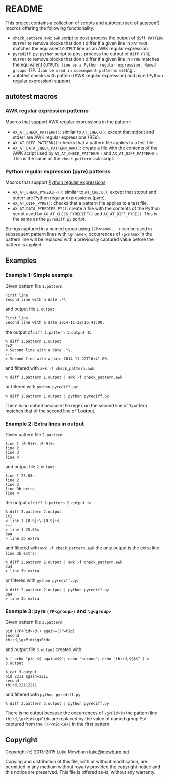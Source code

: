 README
======

This project contains a collection of scripts and autotest
(part of [autoconf](https://www.gnu.org/software/autoconf/))
macros offering the following functionality:

  * `check_pattern.awk`: `awk` script to post-process the output of `diff PATTERN OUTPUT` to remove blocks that don't differ if a given line in `PATTERN` matches the equivalent `OUTPUT` line as an AWK regular expression.
  * `pyrediff.py`: `python` script to post-process the output of `diff PYRE OUTPUT` to remove blocks that don't differ if a given line in `PYRE` matches the equivalent `OUTPUTs line as a Python regular expression. Named groups `(?P<name>...)` can be used in subsequent patterns with `\g<name>`.
  * autotest checks with pattern (AWK regular expression) and pyre (Python regular expression) support.


autotest macros
---------------

### AWK regular expression patterns

Macros that support AWK regular expressions in the pattern:

  * `AX_AT_CHECK_PATTERN()`: similar to `AT_CHECK()`, except that stdout and stderr are AWK regular expressions (REs).
  * `AX_AT_DIFF_PATTERN()`: checks that a pattern file applies to a test file.
  * `AX_AT_DATA_CHECK_PATTERN_AWK()`: create a file with the contents of the AWK script used by `AX_AT_CHECK_PATTERN()` and `AX_AT_DIFF_PATTERN()`. This is the same as the `check_pattern.awk` script.

### Python regular expression (pyre) patterns

Macros that support [Python regular expressions](https://docs.python.org/2/library/re.html):

  * `AX_AT_CHECK_PYREDIFF()`: similar to `AT_CHECK()`, except that stdout and stderr are Python regular expressions (pyre).
  * `AX_AT_DIFF_PYRE()`: checks that a pattern file applies to a test file.
  * `AX_AT_DATA_PYREDIFF_PY()`: create a file with the contents of the Python script used by `AX_AT_CHECK_PYREDIFF()` and `AX_AT_DIFF_PYRE()`. This is the same as the `pyrediff.py` script.

Strings captured in a named group using `(?P<name>...)` can be used in subsequent pattern lines with `\g<name>`; occurrences of `\g<name>` in the pattern line will be replaced with a previously captured value before the pattern is applied.

Examples
--------

### Example 1: Simple example

Given pattern file `1.pattern`:

```
First line
Second line with a date .*\.
```

and output file `1.output`:

```
First line
Second line with a date 2014-11-22T16:41:00.
```

the output of `diff 1.pattern 1.output` is:

```
% diff 1.pattern 1.output
2c2
< Second line with a date .*\.
---
> Second line with a date 2014-11-22T16:41:00.
```

and filtered with `awk -f check_pattern.awk`:

```
% diff 1.pattern 1.output | awk -f check_pattern.awk
```

or filtered with `python pyrediff.py`:

```
% diff 1.pattern 1.output | python pyrediff.py
```

There is no output because the regex on the second line of 1.pattern
matches that of the second line of 1.output.

### Example 2: Extra lines in output

Given pattern file `2.pattern`:

```
line 1 [0-9]+\.[0-9]+s
line 2
line 3
line 4
```

and output file `2.output`:

```
line 1 25.63s
line 2
line 3
line 3b extra
line 4
```

the output of `diff 2.pattern 2.output` is:

```
% diff 2.pattern 2.output
1c1
< line 1 [0-9]+\.[0-9]+s
---
> line 1 25.63s
3a4
> line 3b extra
```

and filtered with `awk -f check_pattern.awk` the only output is the extra line `line 3b extra`:

```
% diff 2.pattern 2.output | awk -f check_pattern.awk
3a4
> line 3b extra
```

or filtered with `python pyrediff.py`:

```
% diff 2.pattern 2.output | python pyrediff.py
3a4
> line 3b extra
```

### Example 3: pyre `(?P<group>)` and `\g<group>`

Given pattern file `3.pattern`:

```
pid (?P<Pid>\d+) again=(?P=Pid)
second
third,\g<Pid>\g<Pid>
```

and output file `3.output` created with:

```
% ( echo "pid $$ again=$$"; echo "second"; echo "third,$$$$" ) > 3.output

% cat 3.output
pid 2211 again=2211
second
third,22112211
```

and filtered with `python pyrediff.py`:

```
% diff 3.pattern 3.output | python pyrediff.py
```

There is no output because the occurrences of `\g<Pid>` in the pattern line `third,\g<Pid>\g<Pid>` are replaced by the value of named group `Pid` captured from the `(?P<Pid>\d+)` in the first pattern.

Copyright
---------

Copyright (c) 2013-2015 Luke Mewburn <luke@mewburn.net>

Copying and distribution of this file, with or without modification,
are permitted in any medium without royalty provided the copyright
notice and this notice are preserved.  This file is offered as-is,
without any warranty.
